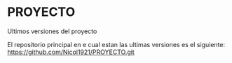 # PROYECTO
Ultimos versiones del proyecto

El repositorio principal en e cual estan las ultimas versiones es el siguiente:
https://github.com/Nicol1921/PROYECTO.git
